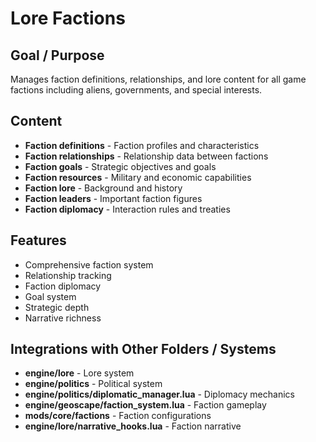 # Lore Factions

## Goal / Purpose
Manages faction definitions, relationships, and lore content for all game factions including aliens, governments, and special interests.

## Content
- **Faction definitions** - Faction profiles and characteristics
- **Faction relationships** - Relationship data between factions
- **Faction goals** - Strategic objectives and goals
- **Faction resources** - Military and economic capabilities
- **Faction lore** - Background and history
- **Faction leaders** - Important faction figures
- **Faction diplomacy** - Interaction rules and treaties

## Features
- Comprehensive faction system
- Relationship tracking
- Faction diplomacy
- Goal system
- Strategic depth
- Narrative richness

## Integrations with Other Folders / Systems
- **engine/lore** - Lore system
- **engine/politics** - Political system
- **engine/politics/diplomatic_manager.lua** - Diplomacy mechanics
- **engine/geoscape/faction_system.lua** - Faction gameplay
- **mods/core/factions** - Faction configurations
- **engine/lore/narrative_hooks.lua** - Faction narrative

